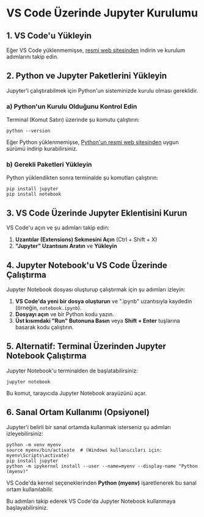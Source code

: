 # VS Code Üzerinde Jupyter Kurulumu

## 1. VS Code'u Yükleyin
Eğer VS Code yüklenmemişse, [resmi web sitesinden](https://code.visualstudio.com/) indirin ve kurulum adımlarını takip edin.

## 2. Python ve Jupyter Paketlerini Yükleyin
Jupyter'i çalıştırabilmek için Python'un sisteminizde kurulu olması gereklidir.

### a) Python'un Kurulu Olduğunu Kontrol Edin
Terminal (Komut Satırı) üzerinde şu komutu çalıştırın:
```
python --version
```
Eğer Python yüklenmemişse, [Python'un resmi web sitesinden](https://www.python.org/downloads/) uygun sürümü indirip kurabilirsiniz.

### b) Gerekli Paketleri Yükleyin
Python yüklendikten sonra terminalde şu komutları çalıştırın:
```
pip install jupyter
pip install notebook
```

## 3. VS Code Üzerinde Jupyter Eklentisini Kurun
VS Code'u açın ve şu adımları takip edin:
1. **Uzantılar (Extensions) Sekmesini Açın** (Ctrl + Shift + X)
2. **"Jupyter" Uzantısını Aratın** ve **Yükleyin**

## 4. Jupyter Notebook'u VS Code Üzerinde Çalıştırma
Jupyter Notebook dosyası oluşturup çalıştırmak için şu adımları izleyin:
1. **VS Code'da yeni bir dosya oluşturun** ve ".ipynb" uzantısıyla kaydedin (örneğin, `notebook.ipynb`).
2. **Dosyayı açın** ve bir Python kodu yazın.
3. **Üst kısımdaki "Run" Butonuna Basın** veya **Shift + Enter** tuşlarına basarak kodu çalıştırın.

## 5. Alternatif: Terminal Üzerinden Jupyter Notebook Çalıştırma
Jupyter Notebook'u terminalden de başlatabilirsiniz:
```
jupyter notebook
```
Bu komut, tarayıcıda Jupyter Notebook arayüzünü açar.

## 6. Sanal Ortam Kullanımı (Opsiyonel)
Jupyter'i belirli bir sanal ortamda kullanmak isterseniz şu adımları izleyebilirsiniz:
```
python -m venv myenv
source myenv/bin/activate  # (Windows kullanıcıları için: myenv\Scripts\activate)
pip install jupyter
python -m ipykernel install --user --name=myenv --display-name "Python (myenv)"
```
VS Code'da kernel seçeneklerinden **Python (myenv)** işaretlenerek bu sanal ortam kullanılabilir.

Bu adımları takip ederek VS Code'da Jupyter Notebook kullanmaya başlayabilirsiniz.

